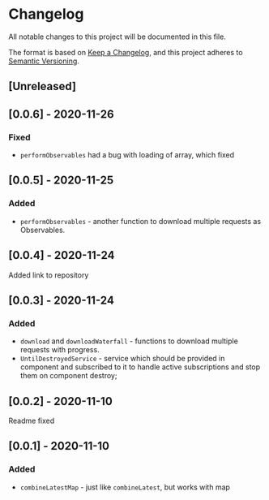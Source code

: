 # Changelog

All notable changes to this project will be documented in this file.

The format is based on [Keep a Changelog](https://keepachangelog.com/en/1.0.0/),
and this project adheres to [Semantic Versioning](https://semver.org/spec/v2.0.0.html).

## [Unreleased]

## [0.0.6] - 2020-11-26

### Fixed

- `performObservables` had a bug with loading of array, which fixed

## [0.0.5] - 2020-11-25

### Added

- `performObservables` - another function to download multiple requests as Observables.

## [0.0.4] - 2020-11-24

Added link to repository

## [0.0.3] - 2020-11-24

### Added

- `download` and `downloadWaterfall` - functions to download multiple requests with progress.
- `UntilDestroyedService` - service which should be provided in component and subscribed to it to handle active subscriptions and stop them on component destroy;

## [0.0.2] - 2020-11-10

Readme fixed

## [0.0.1] - 2020-11-10

### Added

- `combineLatestMap` - just like `combineLatest`, but works with map
